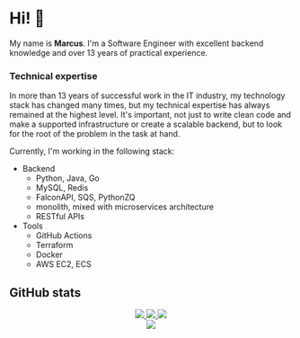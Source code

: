 # Hi! 👋

My name is **Marcus**. I'm a Software Engineer with excellent backend knowledge and over 13 years of practical experience.

### Technical expertise

In more than 13 years of successful work in the IT industry, my technology stack has changed many times, but my technical expertise has always remained at the highest level. It's important, not just to write clean code and make a supported infrastructure or create a scalable backend, but to look for the root of the problem in the task at hand.

Currently, I'm working in the following stack:

- Backend
  - Python, Java, Go
  - MySQL, Redis
  - FalconAPI, SQS, PythonZQ
  - monolith, mixed with microservices architecture
  - RESTful APIs
- Tools
  - GitHub Actions
  - Terraform
  - Docker
  - AWS EC2, ECS
 
## GitHub stats

<p align="center">
  <a href="https://github.com/marcuskbra">
    <img src="http://github-profile-summary-cards.vercel.app/api/cards/profile-details?username=marcuskbra&theme=transparent" />
  </a>
  <a href="https://github.com/marcuskbra">
    <img src="https://github-readme-streak-stats.herokuapp.com/?user=marcuskbra&hide_border=true&card_width=338&theme=transparent" />
  </a>
  <a href="https://github.com/marcuskbra">
    <img src="http://github-profile-summary-cards.vercel.app/api/cards/stats?username=marcuskbra&theme=transparent" />
  </a>

  
  <br/>
  <a href="https://github.com/marcuskbra">
    <img src="https://komarev.com/ghpvc/?username=marcuskbra&color=blue&style=flat" />
  </a>
</p>


<!--
  <a href="https://github.com/marcuskbra">
    <img src="https://github-readme-stats.vercel.app/api/top-langs/?username=marcuskbra&langs_count=10&exclude_repo=&card_width=699&hide_border=true&theme=transparent" />
  </a>

**marcuskbra/marcuskbra** is a ✨ _special_ ✨ repository because its `README.md` (this file) appears on your GitHub profile.

Here are some ideas to get you started:

- 🔭 I’m currently working on ...
- 🌱 I’m currently learning ...
- 👯 I’m looking to collaborate on ...
- 🤔 I’m looking for help with ...
- 💬 Ask me about ...
- 📫 How to reach me: ...
- 😄 Pronouns: ...
- ⚡ Fun fact: ...
-->
